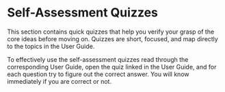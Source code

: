 # Self-Assessment Quizzes

This section contains quick quizzes that help you verify your grasp of the core ideas before moving on. 
Quizzes are short, focused, and map directly to the topics in the User Guide.

To effectively use the self-assessment quizzes read through the corresponding User Guide, open the quiz linked in the User Guide,
and for each question try to figure out the correct answer. You will know immediately if you are correct or not.